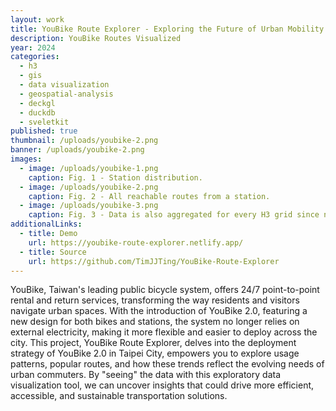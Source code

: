 ```yaml
---
layout: work
title: YouBike Route Explorer - Exploring the Future of Urban Mobility in Taipei
description: YouBike Routes Visualized
year: 2024
categories:
  - h3
  - gis
  - data visualization
  - geospatial-analysis
  - deckgl
  - duckdb
  - sveletkit
published: true
thumbnail: /uploads/youbike-2.png
banner: /uploads/youbike-2.png
images:
  - image: /uploads/youbike-1.png
    caption: Fig. 1 - Station distribution.
  - image: /uploads/youbike-2.png
    caption: Fig. 2 - All reachable routes from a station.
  - image: /uploads/youbike-3.png
    caption: Fig. 3 - Data is also aggregated for every H3 grid since nearby stations are often interchangeable to users. 
additionalLinks:
  - title: Demo
    url: https://youbike-route-explorer.netlify.app/
  - title: Source
    url: https://github.com/TimJJTing/YouBike-Route-Explorer
---
```


YouBike, Taiwan's leading public bicycle system, offers 24/7 point-to-point rental and return services, transforming the way residents and visitors navigate urban spaces. With the introduction of YouBike 2.0, featuring a new design for both bikes and stations, the system no longer relies on external electricity, making it more flexible and easier to deploy across the city. This project, YouBike Route Explorer, delves into the deployment strategy of YouBike 2.0 in Taipei City, empowers you to explore usage patterns, popular routes, and how these trends reflect the evolving needs of urban commuters. By "seeing" the data with this exploratory data visualization tool, we can uncover insights that could drive more efficient, accessible, and sustainable transportation solutions.
